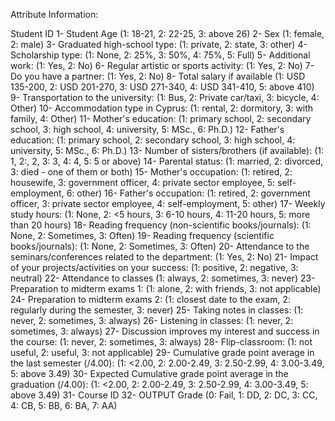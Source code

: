 Attribute Information:

Student ID 
1- Student Age (1: 18-21, 2: 22-25, 3: above 26) 
2- Sex (1: female, 2: male) 
3- Graduated high-school type: (1: private, 2: state, 3: other) 
4- Scholarship type: (1: None, 2: 25%, 3: 50%, 4: 75%, 5: Full) 
5- Additional work: (1: Yes, 2: No) 
6- Regular artistic or sports activity: (1: Yes, 2: No) 
7- Do you have a partner: (1: Yes, 2: No) 
8- Total salary if available (1: USD 135-200, 2: USD 201-270, 3: USD 271-340, 4: USD 341-410, 5: above 410) 
9- Transportation to the university: (1: Bus, 2: Private car/taxi, 3: bicycle, 4: Other) 
10- Accommodation type in Cyprus: (1: rental, 2: dormitory, 3: with family, 4: Other) 
11- Mother's education: (1: primary school, 2: secondary school, 3: high school, 4: university, 5: MSc., 6: Ph.D.) 
12- Father's education: (1: primary school, 2: secondary school, 3: high school, 4: university, 5: MSc., 6: Ph.D.) 
13- Number of sisters/brothers (if available): (1: 1, 2:, 2, 3: 3, 4: 4, 5: 5 or above) 
14- Parental status: (1: married, 2: divorced, 3: died - one of them or both) 
15- Mother's occupation: (1: retired, 2: housewife, 3: government officer, 4: private sector employee, 5: self-employment, 6: other) 
16- Father's occupation: (1: retired, 2: government officer, 3: private sector employee, 4: self-employment, 5: other) 
17- Weekly study hours: (1: None, 2: <5 hours, 3: 6-10 hours, 4: 11-20 hours, 5: more than 20 hours) 
18- Reading frequency (non-scientific books/journals): (1: None, 2: Sometimes, 3: Often) 
19- Reading frequency (scientific books/journals): (1: None, 2: Sometimes, 3: Often) 
20- Attendance to the seminars/conferences related to the department: (1: Yes, 2: No) 
21- Impact of your projects/activities on your success: (1: positive, 2: negative, 3: neutral) 
22- Attendance to classes (1: always, 2: sometimes, 3: never) 
23- Preparation to midterm exams 1: (1: alone, 2: with friends, 3: not applicable) 
24- Preparation to midterm exams 2: (1: closest date to the exam, 2: regularly during the semester, 3: never) 
25- Taking notes in classes: (1: never, 2: sometimes, 3: always) 
26- Listening in classes: (1: never, 2: sometimes, 3: always) 
27- Discussion improves my interest and success in the course: (1: never, 2: sometimes, 3: always) 
28- Flip-classroom: (1: not useful, 2: useful, 3: not applicable) 
29- Cumulative grade point average in the last semester (/4.00): (1: <2.00, 2: 2.00-2.49, 3: 2.50-2.99, 4: 3.00-3.49, 5: above 3.49) 
30- Expected Cumulative grade point average in the graduation (/4.00): (1: <2.00, 2: 2.00-2.49, 3: 2.50-2.99, 4: 3.00-3.49, 5: above 3.49) 
31- Course ID 
32- OUTPUT Grade (0: Fail, 1: DD, 2: DC, 3: CC, 4: CB, 5: BB, 6: BA, 7: AA)
